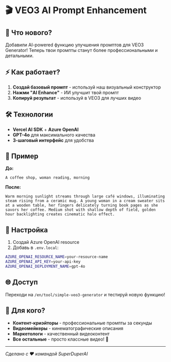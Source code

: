 # 🎬 VEO3 AI Prompt Enhancement

## 🚀 Что нового?

Добавили AI-powered функцию улучшения промптов для VEO3 Generator! Теперь твои промпты станут более профессиональными и детальными.

## ⚡ Как работает?

1. **Создай базовый промпт** - используй наш визуальный конструктор
2. **Нажми "AI Enhance"** - ИИ улучшит твой промпт  
3. **Копируй результат** - используй в VEO3 для лучших видео

## 🛠 Технологии

- **Vercel AI SDK** + **Azure OpenAI**
- **GPT-4o** для максимального качества
- **3-шаговый интерфейс** для удобства

## 📝 Пример

**До:**
```
A coffee shop, woman reading, morning
```

**После:**
```
Warm morning sunlight streams through large café windows, illuminating steam rising from a ceramic mug. A young woman in a cream sweater sits at a wooden table, her fingers delicately turning book pages as she savors her coffee. Medium shot with shallow depth of field, golden hour backlighting creates cinematic halo effect.
```

## 🔧 Настройка

1. Создай Azure OpenAI resource
2. Добавь в `.env.local`:
```bash
AZURE_OPENAI_RESOURCE_NAME=your-resource-name
AZURE_OPENAI_API_KEY=your-api-key
AZURE_OPENAI_DEPLOYMENT_NAME=gpt-4o
```

## 🌐 Доступ

Переходи на `/en/tool/simple-veo3-generator` и тестируй новую функцию!

## 🎯 Для кого?

- **Контент-криэйторы** - профессиональные промпты за секунды
- **Видеомейкеры** - кинематографические описания  
- **Маркетологи** - качественный видеоконтент
- **Все остальные** - просто классные видео! 🎥

---

*Сделано с ❤️ командой SuperDuperAI* 